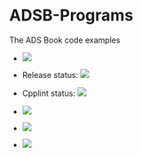 # ADSB-Programs

The ADS Book code examples

- ![](https://img.shields.io/github/languages/count/ashtanyuk/ADSB-Programs)

- Release status: ![](https://img.shields.io/github/workflow/status/ashtanyuk/ADSB-Programs/release)
- Cpplint status: ![](https://img.shields.io/github/workflow/status/ashtanyuk/ADSB-Programs/cpplint)

- ![](https://img.shields.io/github/directory-file-count/ashtanyuk/ADSB-Programs)
- ![](https://img.shields.io/github/languages/code-size/ashtanyuk/ADSB-Programs)

- ![](https://img.shields.io/github/last-commit/ashtanyuk/ADSB-Programs)
